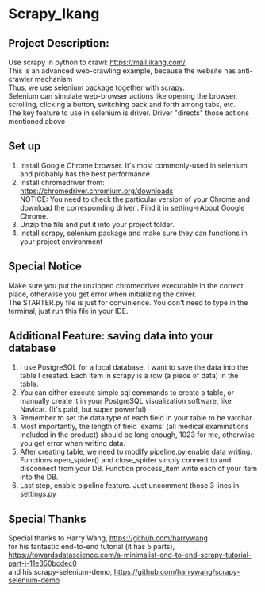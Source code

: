 # Scrapy_Ikang
## Project Description:
Use scrapy in python to crawl: https://mall.ikang.com/ <br />
This is an advanced web-crawling example, because the website has anti-crawler mechanism <br />
Thus, we use selenium package together with scrapy. <br />
Selenium can simulate web-browser actions like opening the browser, scrolling, clicking a button, switching back and forth among tabs, etc. <br />
The key feature to use in selenium is driver. Driver "directs" those actions mentioned above <br />

## Set up
1) Install Google Chrome browser. It's most commonly-used in selenium and probably has the best performance <br />
2) Install chromedriver from: https://chromedriver.chromium.org/downloads <br />
NOTICE: You need to check the particular version of your Chrome and download the corresponding driver.. Find it in setting->About Google Chrome. <br />
3) Unzip the file and put it into your project folder. <br />
4) Install scrapy, selenium package and make sure they can functions in your project environment <br />

## Special Notice
Make sure you put the unzipped chromedriver executable in the correct place, otherwise you get error when initializing the driver. <br />
The STARTER.py file is just for convinience. You don't need to type in the terminal, just run this file in your IDE. <br />

## Additional Feature: saving data into your database
1) I use PostgreSQL for a local database. I want to save the data into the table I created. Each item in scrapy is a row (a piece of data) in the table.
2) You can either execute simple sql commands to create a table, or manually create it in your PostgreSQL visualization software, like Navicat. (It's paid, but super powerful)
3) Remember to set the data type of each field in your table to be varchar. 
4) Most importantly, the length of field 'exams' (all medical examinations included in the product) should be long enough, 1023 for me, otherwise you get error when writing data.
5) After creating table, we need to modify pipeline.py enable data writing. Functions open_spider() and close_spider simply connect to and disconnect from your DB. Function process_item write each of your item into the DB.
6) Last step, enable pipeline feature. Just uncomment those 3 lines in settings.py

## Special Thanks
Special thanks to Harry Wang, https://github.com/harrywang <br />
for his fantastic end-to-end tutorial (it has 5 parts), https://towardsdatascience.com/a-minimalist-end-to-end-scrapy-tutorial-part-i-11e350bcdec0  <br />
and his scrapy-selenium-demo, https://github.com/harrywang/scrapy-selenium-demo <br />
